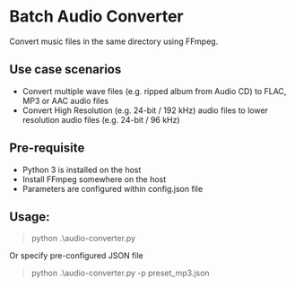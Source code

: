 # Batch Audio Converter
Convert music files in the same directory using FFmpeg.

## Use case scenarios
- Convert multiple wave files (e.g. ripped album from Audio CD) to FLAC, MP3 or AAC audio files
- Convert High Resolution (e.g. 24-bit / 192 kHz) audio files to lower resolution audio files (e.g. 24-bit / 96 kHz)

## Pre-requisite
- Python 3 is installed on the host
- Install FFmpeg somewhere on the host
- Parameters are configured within config.json file

## Usage:
> python .\audio-converter.py

Or specify pre-configured JSON file

> python .\audio-converter.py -p preset_mp3.json
